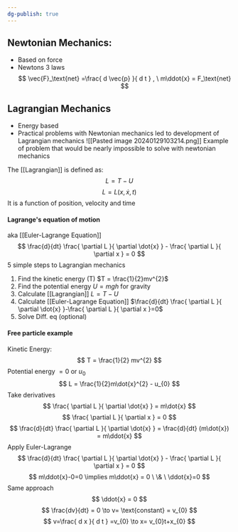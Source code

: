 ```yaml
---
dg-publish: true
---
```

## Newtonian Mechanics:
- Based on force
- Newtons 3 laws
$$
\vec{F}_\text{net} =\frac{ d \vec{p} }{ d t }  , \ m\ddot{x} = F_\text{net}
$$
## Lagrangian Mechanics
- Energy based
- Practical problems with Newtonian mechanics led to development of Lagrangian mechanics
![[Pasted image 20240129103214.png]]
Example of problem that would be nearly impossible to solve with newtonian mechanics

The [[Lagrangian]] is defined as:
$$
L = T-U
$$
$$
L = L(x,\dot{x},t)
$$
It is a function of position, velocity and time 

#### Lagrange's equation of motion 
aka [[Euler-Lagrange Equation]]
$$
\frac{d}{dt} \frac{ \partial L }{ \partial \dot{x} } - \frac{ \partial L }{ \partial x }  = 0
$$
5 simple steps to Lagrangian mechanics 
1. Find the kinetic energy (T)
	$T = \frac{1}{2}mv^{2}$
2. Find the potential energy 
	$U=mgh$ for gravity
3. Calculate [[Lagrangian]]
	$L = T-U$
4. Calculate [[Euler-Lagrange Equation]]
	$\frac{d}{dt} \frac{ \partial L }{ \partial \dot{x} }-\frac{ \partial L }{ \partial x }=0$
5. Solve Diff. eq (optional)

#### Free particle example
Kinetic Energy: 
$$
T = \frac{1}{2} mv^{2} 
$$
Potential energy $= 0$ or $u_{0}$
$$
L = \frac{1}{2}m\dot{x}^{2} - u_{0}
$$
Take derivatives 
$$
\frac{ \partial L }{ \partial \dot{x} }  = m\dot{x}
$$
$$
\frac{ \partial L }{ \partial x }  = 0
$$
$$
\frac{d}{dt}  \frac{ \partial L }{ \partial \dot{x} }   = \frac{d}{dt} (m\dot{x}) = m\ddot{x}
$$
Apply Euler-Lagrange
$$
\frac{d}{dt} \frac{ \partial L }{ \partial \dot{x} } - \frac{ \partial L }{ \partial x } = 0 
$$
$$
m\ddot{x}-0=0 \implies m\ddot{x} = 0 \ \& \ \ddot{x}=0
$$
Same approach
$$
\ddot{x} = 0
$$
$$
\frac{dv}{dt} = 0 \to v= \text{constant} = v_{0}
$$
$$
v=\frac{ d x }{ d t } =v_{0} \to x= v_{0}t+x_{0}
$$

 